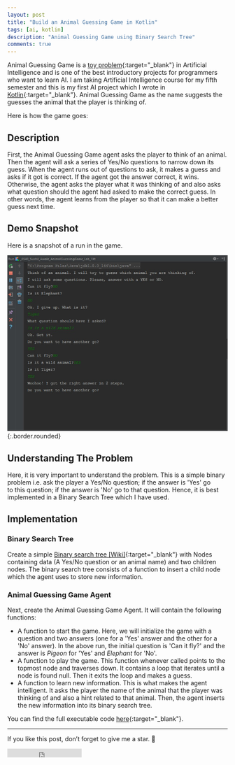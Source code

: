 ```yaml
---
layout: post
title: "Build an Animal Guessing Game in Kotlin"
tags: [ai, kotlin]
description: "Animal Guessing Game using Binary Search Tree"
comments: true
---
```


Animal Guessing Game is a [toy problem](https://artificialintelligentsystems.wordpress.com/category/toy-problems/){:target="_blank"} in Artificial Intelligence and is one of the best introductory projects for programmers who want to learn AI. I am taking Artificial Intelligence course for my fifth semester and this is my first AI project which I wrote in [Kotlin](https://kotlinlang.org/){:target="_blank"}.
Animal Guessing Game as the name suggests the guesses the animal that the player is thinking of. 

Here is how the game goes:

## Description

First, the Animal Guessing Game agent asks the player to think of an animal. Then the agent will ask a series of Yes/No questions to narrow down its guess. When the agent runs out of questions to ask, it makes a guess and asks if it got is correct.
If the agent got the answer correct, it wins. Otherwise, the agent asks the player what it was thinking of and also asks what question should the agent had asked to make the correct guess. In other words, the agent learns from the player so that it can make a better guess next time.

## Demo Snapshot

Here is a snapshot of a run in the game.

![demo_snapshot](/images/animal_guessing_game.jpg){:.border.rounded}

## Understanding The Problem

Here, it is very important to understand the problem. This is a simple binary problem i.e. ask the player a Yes/No question; if the answer is 'Yes' go to this question; if the answer is 'No' go to that question. Hence, it is best implemented in a Binary Search Tree which I have used.

## Implementation

### Binary Search Tree

Create a simple [Binary search tree [Wiki]](https://en.wikipedia.org/wiki/Binary_search_tree){:target="_blank"} with Nodes containing data (A Yes/No question or an animal name) and two children nodes. The binary search tree consists of a function to insert a child node which the agent uses to store new information.

<script src="https://gist.github.com/awalesushil/137274de067475ad5758bff5cee5df70.js"></script>

### Animal Guessing Game Agent

Next, create the Animal Guessing Game Agent. It will contain the following functions:

* A function to start the game. Here, we will initialize the game with a question and two answers (one for a 'Yes' answer and the other for a 'No' answer). In the above run, the initial question is 'Can it fly?' and the answer is <i>Pigeon</i> for 'Yes' and <i>Elephant</i> for 'No'.
* A function to play the game. This function whenever called points to the topmost node and traverses down. It contains a loop that iterates until a node is found null. Then it exits the loop and makes a guess.
* A function to learn new information. This is what makes the agent intelligent. It asks the player the name of the animal that the player was thinking of and also a hint related to that animal. Then, the agent inserts the new information into its binary search tree.

<script src="https://gist.github.com/awalesushil/cfb5894cfe46b4e41f8434399e172aa1.js"></script>

You can find the full executable code [here](https://github.com/awalesushil/Animal-Guessing-Game){:target="_blank"}. 

---

If you like this post, don’t forget to give me a star. :star2:

<iframe src="https://ghbtns.com/github-btn.html?user=awalesushil&repo=Animal-Guessing-Game&type=star&count=true" frameborder="0" scrolling="0" width="170px" height="20px"></iframe>